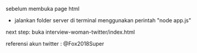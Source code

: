 sebelum membuka page html

- jalankan folder server di terminal menggunakan perintah "node app.js"

next step:
buka interview-woman-twitter/index.html

referensi akun twitter : @Fox2018Super